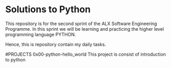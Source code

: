# Solutions to Python 
This repository is for the second sprint of the ALX Software Engineering Programme. In this sprint we will be learning and practicing the higher level programming language PYTHON.

Hence, this is repository contain my daily tasks.

#PROJECTS
0x00-python-hello_world
This project is consist of introduction to python 
